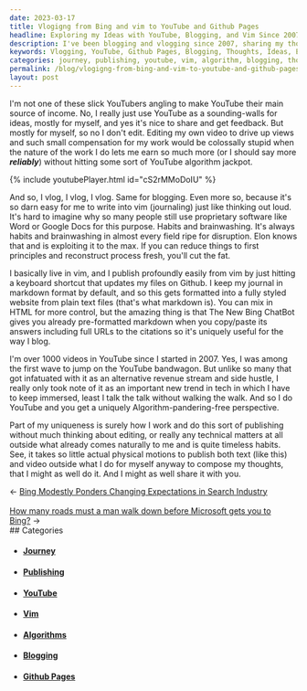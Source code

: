 ```yaml
---
date: 2023-03-17
title: Vlogigng from Bing and vim to YouTube and Github Pages
headline: Exploring my Ideas with YouTube, Blogging, and Vim Since 2007
description: I've been blogging and vlogging since 2007, sharing my thoughts and ideas without worrying about editing or technical matters. I use YouTube and blogging to express myself and get feedback, and I don't edit my videos for views. I write and publish my work in vim, and use Bing ChatBot to format it in markdown. Join me on my journey and read my work to get insight into my ideas.
keywords: Vlogging, YouTube, Github Pages, Blogging, Thoughts, Ideas, Editing, Technical Matters, Express, Feedback, Videos, Views, Writing, Publishing, Vim, Bing ChatBot, Markdown, Journey, Insight, Money, Algorithm, Jackpot
categories: journey, publishing, youtube, vim, algorithm, blogging, thoughts, github pages
permalink: /blog/vlogigng-from-bing-and-vim-to-youtube-and-github-pages/
layout: post
---
```



I'm not one of these slick YouTubers angling to make YouTube their main source
of income. No, I really just use YouTube as a sounding-walls for ideas, mostly
for myself, and yes it's nice to share and get feedback. But mostly for myself,
so no I don't edit. Editing my own video to drive up views and such small
compensation for my work would be colossally stupid when the nature of the work
I do lets me earn so much more (or I should say more ***reliably***) without
hitting some sort of YouTube algorithm jackpot.

{% include youtubePlayer.html id="cS2rMMoDoIU" %}

And so, I vlog, I vlog, I vlog. Same for blogging. Even more so, because it's
so darn easy for me to write into vim (journaling) just like thinking out loud.
It's hard to imagine why so many people still use proprietary software like
Word or Google Docs for this purpose. Habits and brainwashing. It's always
habits and brainwashing in almost every field ripe for disruption. Elon knows
that and is exploiting it to the max. If you can reduce things to first
principles and reconstruct process fresh, you'll cut the fat.

I basically live in vim, and I publish profoundly easily from vim by just
hitting a keyboard shortcut that updates my files on Github. I keep my journal
in markdown format by default, and so this gets formatted into a fully styled
website from plain text files (that's what markdown is). You can mix in HTML
for more control, but the amazing thing is that The New Bing ChatBot gives you
already pre-formatted markdown when you copy/paste its answers including full
URLs to the citations so it's uniquely useful for the way I blog.

I'm over 1000 videos in YouTube since I started in 2007. Yes, I was among the
first wave to jump on the YouTube bandwagon. But unlike so many that got
infatuated with it as an alternative revenue stream and side hustle, I really
only took note of it as an important new trend in tech in which I have to keep
immersed, least I talk the talk without walking the walk. And so I do YouTube
and you get a uniquely Algorithm-pandering-free perspective.

Part of my uniqueness is surely how I work and do this sort of publishing
without much thinking about editing, or really any technical matters at all
outside what already comes naturally to me and is quite timeless habits. See,
it takes so little actual physical motions to publish both text (like this) and
video outside what I do for myself anyway to compose my thoughts, that I might
as well do it. And I might as well share it with you.


<div class="post-nav"><div class="post-nav-prev"><span class="arrow">&larr;&nbsp;</span><a href="/blog/bing-modestly-ponders-changing-expectations-in-search-industry">Bing Modestly Ponders Changing Expectations in Search Industry</a></div> &nbsp; <div class="post-nav-next"><a href="/blog/how-many-roads-must-a-man-walk-down-before-microsoft-gets-you-to-bing">How many roads must a man walk down before Microsoft gets you to Bing?</a><span class="arrow">&nbsp;&rarr;</span></div></div>
## Categories

<ul>
<li><h4><a href='/journey/'>Journey</a></h4></li>
<li><h4><a href='/publishing/'>Publishing</a></h4></li>
<li><h4><a href='/youtube/'>YouTube</a></h4></li>
<li><h4><a href='/vim/'>Vim</a></h4></li>
<li><h4><a href='/algorithm/'>Algorithms</a></h4></li>
<li><h4><a href='/blogging/'>Blogging</a></h4></li>
<li><h4><a href='/github-pages/'>Github Pages</a></h4></li></ul>